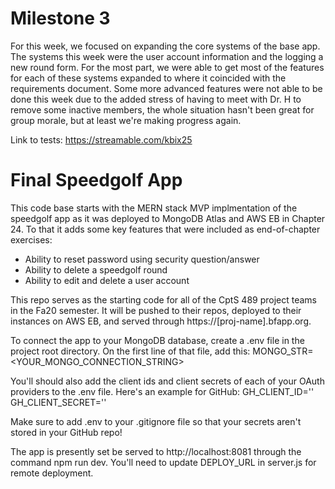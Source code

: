 # Milestone 3
For this week, we focused on expanding the core systems of the base app. The systems this week were the user account information and the logging a new round form. For the most part, we were able to get most of the features for each of these systems expanded to where it coincided with the requirements document. Some more advanced features were not able to be done this week due to the added stress of having to meet with Dr. H to remove some inactive members, the whole situation hasn't been great for group morale, but at least we're making progress again.

Link to tests: https://streamable.com/kbix25




# Final Speedgolf App
This code base starts with the MERN stack MVP implmentation of the speedgolf
app as it was deployed to MongoDB Atlas and AWS EB in Chapter 24. To that it adds
some key features that were included as end-of-chapter exercises:

* Ability to reset password using security question/answer
* Ability to delete a speedgolf round
* Ability to edit and delete a user account

This repo serves as the starting code for all of the CptS 489 project teams in the
Fa20 semester. It will be pushed to their repos, deployed to their instances on
AWS EB, and served through https://[proj-name].bfapp.org.

To connect the app to your MongoDB database, create a .env file in the 
project root directory. On the first line of that file, add this:
MONGO_STR=<YOUR_MONGO_CONNECTION_STRING>

You'll should also add the client ids and client secrets of each of your 
OAuth providers to the .env file. Here's an example for GitHub:
GH_CLIENT_ID='<CLIENT ID INSIDE QUOTES>'
GH_CLIENT_SECRET='<CLIENT SECRET INSIDE QUOTES>'

Make sure to add .env to your .gitignore file so that your secrets aren't
stored in your GitHub repo!

The app is presently set be served to http://localhost:8081 through the command
npm run dev. You'll need to update DEPLOY_URL in server.js for remote deployment.
